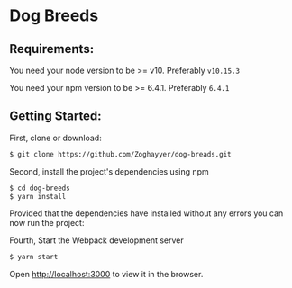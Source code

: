 # Dog Breeds

## Requirements:

You need your node version to be >= v10. Preferably `v10.15.3`

You need your npm version to be >= 6.4.1. Preferably `6.4.1`

## Getting Started:

First, clone or download:

```bash
$ git clone https://github.com/Zoghayyer/dog-breads.git
```
Second, install the project's dependencies using npm

```bash
$ cd dog-breeds
$ yarn install
```
Provided that the dependencies have installed without any errors you can now run the project:

Fourth, Start the Webpack development server
```bash
$ yarn start
```

Open [http://localhost:3000](http://localhost:3000) to view it in the browser.
